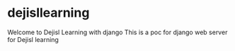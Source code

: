 # dejisllearning
Welcome to Dejisl Learning with django
This is a poc for django web server for Dejisl learning
